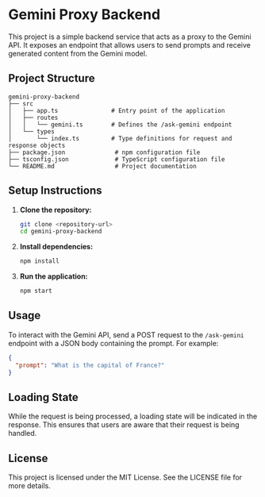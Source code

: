 # Gemini Proxy Backend

This project is a simple backend service that acts as a proxy to the Gemini API. It exposes an endpoint that allows users to send prompts and receive generated content from the Gemini model.

## Project Structure

```
gemini-proxy-backend
├── src
│   ├── app.ts               # Entry point of the application
│   ├── routes
│   │   └── gemini.ts        # Defines the /ask-gemini endpoint
│   └── types
│       └── index.ts         # Type definitions for request and response objects
├── package.json              # npm configuration file
├── tsconfig.json             # TypeScript configuration file
└── README.md                 # Project documentation
```

## Setup Instructions

1. **Clone the repository:**
   ```bash
   git clone <repository-url>
   cd gemini-proxy-backend
   ```

2. **Install dependencies:**
   ```bash
   npm install
   ```

3. **Run the application:**
   ```bash
   npm start
   ```

## Usage

To interact with the Gemini API, send a POST request to the `/ask-gemini` endpoint with a JSON body containing the prompt. For example:

```json
{
  "prompt": "What is the capital of France?"
}
```

## Loading State

While the request is being processed, a loading state will be indicated in the response. This ensures that users are aware that their request is being handled.

## License

This project is licensed under the MIT License. See the LICENSE file for more details.